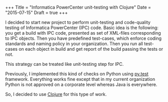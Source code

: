 +++
Title = "Informatica PowerCenter unit-testing with Clojure"
Date = "2015-07-15"
Draft = true
+++

I decided to start new project to perform unit-testing and code-quality testing
of Informatica PowerCenter (IPC) code. Basic idea is the following: you get a build
with IPC code, presented as set of XML-files corresponding to IPC objects. Then
you have predefined test-cases, which enforce coding standards and naming policy
in your organization. Then you run all test-cases on each object in build and
get report of the build passing the tests or not.

This strategy can be treated like unit-testing step for IPC.

Previously, I implemented this kind of checks on Python using [py.test]
framework. Everything works fine except that in my current organization Python
is not approved on a corporate level whereas Java is everywhere.

So, I decided to use [Clojure] for this type of work.

[py.test]: http://pytest.org
[Clojure]: http://clojure.org
